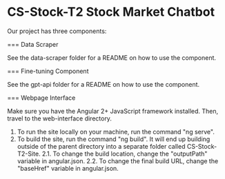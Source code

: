 # CS-Stock-T2 Stock Market Chatbot
Our project has three components:

=== Data Scraper

See the data-scraper folder for a README on how to use the component.

=== Fine-tuning Component

See the gpt-api folder for a README on how to use the component.

=== Webpage Interface

Make sure you have the Angular 2+ JavaScript framework installed. Then, travel to the web-interface directory.

1. To run the site locally on your machine, run the command "ng serve".
2. To build the site, run the command "ng build". It will end up building outside of the parent directory into a separate folder called CS-Stock-T2-Site. 
  2.1. To change the build location, change the "outputPath" variable in angular.json.
  2.2. To change the final build URL, change the "baseHref" variable in angular.json.
